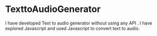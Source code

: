 # TexttoAudioGenerator
I have developed Text to audio generator without using any API . I have explored Javascript and used Javascript to convert text to audio.
